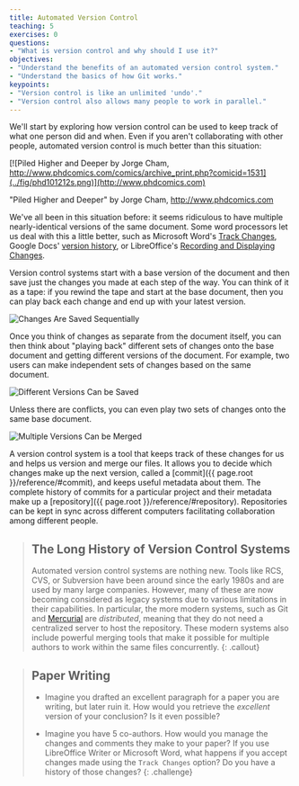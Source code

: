 ```yaml
---
title: Automated Version Control
teaching: 5
exercises: 0
questions:
- "What is version control and why should I use it?"
objectives:
- "Understand the benefits of an automated version control system."
- "Understand the basics of how Git works."
keypoints:
- "Version control is like an unlimited 'undo'."
- "Version control also allows many people to work in parallel."
---
```


We'll start by exploring how version control can be used
to keep track of what one person did and when.
Even if you aren't collaborating with other people,
automated version control is much better than this situation:

[![Piled Higher and Deeper by Jorge Cham, http://www.phdcomics.com/comics/archive_print.php?comicid=1531](../fig/phd101212s.png)](http://www.phdcomics.com)

"Piled Higher and Deeper" by Jorge Cham, http://www.phdcomics.com

We've all been in this situation before: it seems ridiculous to have
multiple nearly-identical versions of the same document. Some word
processors let us deal with this a little better, such as Microsoft
Word's [Track Changes](https://support.office.com/en-us/article/Track-changes-in-Word-197ba630-0f5f-4a8e-9a77-3712475e806a), Google Docs' [version
history](https://support.google.com/docs/answer/190843?hl=en), or LibreOffice's [Recording and Displaying Changes](https://help.libreoffice.org/Common/Recording_and_Displaying_Changes).

Version control systems start with a base version of the document and
then save just the changes you made at each step of the way. You can
think of it as a tape: if you rewind the tape and start at the base
document, then you can play back each change and end up with your
latest version.

![Changes Are Saved Sequentially](../fig/play-changes.svg)

Once you think of changes as separate from the document itself, you
can then think about "playing back" different sets of changes onto the
base document and getting different versions of the document. For
example, two users can make independent sets of changes based on the
same document.

![Different Versions Can be Saved](../fig/versions.svg)

Unless there are conflicts, you can even play two sets of changes onto
the same base document.

![Multiple Versions Can be Merged](../fig/merge.svg)

A version control system is a tool that keeps track of these changes
for us and helps us version and merge our files. It allows you to
decide which changes make up the next version, called a [commit]({{
page.root }}/reference/#commit), and keeps useful metadata about
them. The complete history of commits for a particular project and
their metadata make up a [repository]({{ page.root
}}/reference/#repository). Repositories can be kept in sync across
different computers facilitating collaboration among different people.

> ## The Long History of Version Control Systems
>
> Automated version control systems are nothing new.  Tools like RCS,
> CVS, or Subversion have been around since the early 1980s and are
> used by many large companies.  However, many of these are now
> becoming considered as legacy systems due to various limitations in
> their capabilities.  In particular, the more modern systems, such as
> Git and [Mercurial](http://swcarpentry.github.io/hg-novice/) are
> *distributed*, meaning that they do not need a centralized server to
> host the repository.  These modern systems also include powerful
> merging tools that make it possible for multiple authors to work
> within the same files concurrently.
{: .callout}

> ## Paper Writing
>
> * Imagine you drafted an excellent paragraph for a paper you are
>     writing, but later ruin it. How would you retrieve the
>     *excellent* version of your conclusion? Is it even possible?
>
> * Imagine you have 5 co-authors. How would you manage the changes
>     and comments they make to your paper?  If you use LibreOffice
>     Writer or Microsoft Word, what happens if you accept changes
>     made using the `Track Changes` option? Do you have a history of
>     those changes?
{: .challenge}
